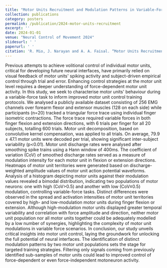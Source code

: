 ```yaml
---
title: "Motor Units Recruitment and Modulation Patterns in Variable-Force Single Digit Tasks"
collection: publications
category: posters
permalink: /publication/2024-motor-units-recruitment
excerpt: ''
date: 2024-01-01
venue: "Neural Control of Movement 2024"
slidesurl: ' '
paperurl: ' '
citation: 'R. Mio, J. Narayan and A. A. Faisal. “Motor Units Recruitment and Modulation Patterns in Variable-Force Single Digit Tasks”, Neural Control of Movement 2024.'
---
```


Previous attempts to achieve volitional control of individual motor units, critical for developing future neural interfaces, have primarily relied on visual feedback of motor units' spiking activity and subject-driven empirical control through trial and error. Enhancing control strategies at the motor unit level requires a deeper understanding of force-dependent motor unit activity.
In this study, we seek to characterise motor units' behaviour during a variable-force task to inform improved motor unit control training protocols. We analysed a publicly available dataset consisting of 256 EMG channels over forearm flexor and extensor muscles (128 on each side) while participants (n=20) tracked a triangular force trace using individual finger isometric contractions. The force trace required variable forces in both finger flexion and extension directions, with 6 trials per finger for all 20 subjects, totalling 600 trials.
Motor unit decomposition, based on convolutive kernel compensation, was applied to all trials. On average, 79.9 ± 47.1 motor units were decoded per trial, showing significant inter-subject variability (p<0.01). Motor unit discharge rates were analysed after smoothing spike trains using a Hann window of 400ms. The coefficient of variation (CoV) of smoothed discharge rates served as a measure of modulation intensity for each motor unit in flexion or extension directions. Heatmaps of motor unit territories were generated based on discharge-weighted amplitude values of motor unit action potential waveforms.
Analysis of a histogram depicting motor units against their modulation values revealed a bimodal distribution, indicating two populations of motor neurons: one with high (CoV>0.5) and another with low (CoV≤0.5) modulation, controlling variable-force tasks. Distinct differences were observed in the spread and activation intensities of motor unit territories covered by high- and low-modulation motor units during finger flexion or extension. Although high-modulation motor units displayed greater temporal variability and correlation with force amplitude and direction, neither motor unit population nor all motor units together could be adequately modelled by a low number of synergies, highlighting the complexity of motor unit modulations in variable force scenarios.
In conclusion, our study unveils critical insights into motor unit control, laying the groundwork for unlocking the full potential of neural interfaces. The identification of distinct modulation patterns by two motor unit populations sets the stage for targeted training strategies. Filtering only signals coming from previously identified sub-samples of motor units could lead to improved control of force-dependent or even force-independent motoneuron activity.
